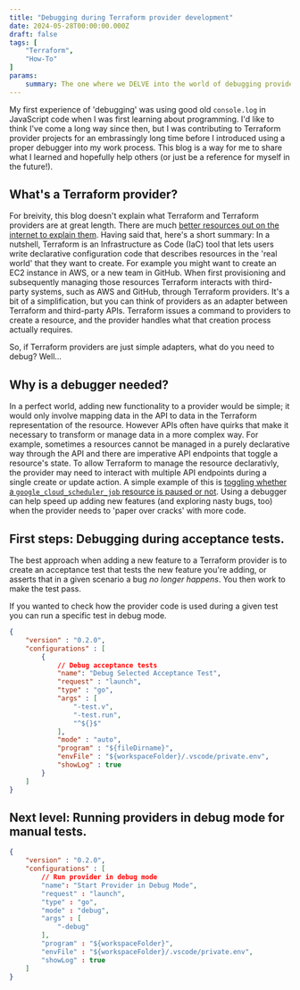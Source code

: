 ```yaml
---
title: "Debugging during Terraform provider development"
date: 2024-05-28T00:00:00.000Z
draft: false
tags: [
    "Terraform",
    "How-To"
]
params:
    summary: The one where we DELVE into the world of debugging providers in VS Code
---
```


My first experience of 'debugging' was using good old `console.log` in JavaScript code when I was first learning about programming. I'd like to think I've come a long way since then, but I was contributing to Terraform provider projects for an embrassingly long time before I introduced using a proper debugger into my work process. This blog is a way for me to share what I learned and hopefully help others (or just be a reference for myself in the future!).

## What's a Terraform provider?

For breivity, this blog doesn't explain what Terraform and Terraform providers are at great length. There are much [better resources out on the internet to explain them](https://developer.hashicorp.com/terraform/language/providers). Having said that, here's a short summary: In a nutshell, Terraform is an Infrastructure as Code (IaC) tool that lets users write declarative configuration code that describes resources in the 'real world' that they want to create. For example you might want to create an EC2 instance in AWS, or a new team in GitHub. When first provisioning and subsequently managing those resources Terraform interacts with third-party systems, such as AWS and GitHub, through Terraform providers. It's a bit of a simplification, but you can think of providers as an adapter between Terraform and third-party APIs. Terraform issues a command to providers to create a resource, and the provider handles what that creation process actually requires.

So, if Terraform providers are just simple adapters, what do you need to debug? Well...

## Why is a debugger needed?

In a perfect world, adding new functionality to a provider would be simple; it would only involve mapping data in the API to data in the Terraform representation of the resource. However APIs often have quirks that make it necessary to transform or manage data in a more complex way. For example, sometimes a resources cannot be managed in a purely declarative way through the API and there are imperative API endpoints that toggle a resource's state. To allow Terraform to manage the resource declarativly, the provider may need to interact with multiple API endpoints during a single create or update action. A simple example of this is [toggling whether a `google_cloud_scheduler_job` resource is paused or not](https://github.com/GoogleCloudPlatform/magic-modules/pull/6304/files). Using a debugger can help speed up adding new features (and exploring nasty bugs, too) when the provider needs to 'paper over cracks' with more code.

## First steps: Debugging during acceptance tests.

The best approach when adding a new feature to a Terraform provider is to create an acceptance test that tests the new feature you're adding, or asserts that in a given scenario a bug _no longer happens_. You then work to make the test pass.

If you wanted to check how the provider code is used during a given test you can run a specific test in debug mode.

```json
{
    "version" : "0.2.0",
    "configurations" : [
        {
            // Debug acceptance tests
            "name": "Debug Selected Acceptance Test",
            "request" : "launch",
            "type" : "go",
            "args" : [
                "-test.v",
                "-test.run",
                "^${}$"
            ],
            "mode" : "auto",
            "program" : "${fileDirname}",
            "envFile" : "${workspaceFolder}/.vscode/private.env",
            "showLog" : true
        }
    ]
}
```

## Next level: Running providers in debug mode for manual tests.

```json
{
    "version" : "0.2.0",
    "configurations" : [
        // Run provider in debug mode
        "name": "Start Provider in Debug Mode",
        "request" : "launch",
        "type" : "go",
        "mode" : "debug",
        "args" : [
            "-debug"
        ],
        "program" : "${workspaceFolder}",
        "envFile" : "${workspaceFolder}/.vscode/private.env",
        "showLog" : true
    ]
}
```

